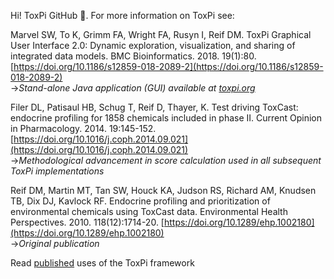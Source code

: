 

Hi! ToxPi GitHub :house_with_garden:. For more information on ToxPi see:

Marvel SW, To K, Grimm FA, Wright FA, Rusyn I, Reif DM. ToxPi Graphical User Interface 2.0: Dynamic exploration, visualization, and sharing of integrated data models. BMC Bioinformatics. 2018. 19(1):80. [https://doi.org/10.1186/s12859-018-2089-2](https://doi.org/10.1186/s12859-018-2089-2)
<br>&#8594;*Stand-alone Java application (GUI) available at [toxpi.org](https://toxpi.org/)* 

Filer DL, Patisaul HB, Schug T, Reif D, Thayer, K. Test driving ToxCast: endocrine profiling for 1858 chemicals included in phase II. Current Opinion in Pharmacology. 2014. 19:145-152. [https://doi.org/10.1016/j.coph.2014.09.021](https://doi.org/10.1016/j.coph.2014.09.021)
<br>&#8594;*Methodological advancement in score calculation used in all subsequent ToxPi implementations*

Reif DM, Martin MT, Tan SW, Houck KA, Judson RS, Richard AM, Knudsen TB, Dix DJ, Kavlock RF. Endocrine profiling and prioritization of environmental chemicals using ToxCast data. Environmental Health Perspectives. 2010. 118(12):1714-20. [https://doi.org/10.1289/ehp.1002180](https://doi.org/10.1289/ehp.1002180)
<br>&#8594;*Original publication*

Read [published](https://scholar.google.com/scholar?start=5&hl=en&as_sdt=0,34&sciodt=0,34&cites=14315759707117183281,8409987751811922970,6830405381891567320,6660731247750930378,6264826653350493071,6008919238370157052,5228323847718230279,14470107422640831138) uses of the ToxPi framework

